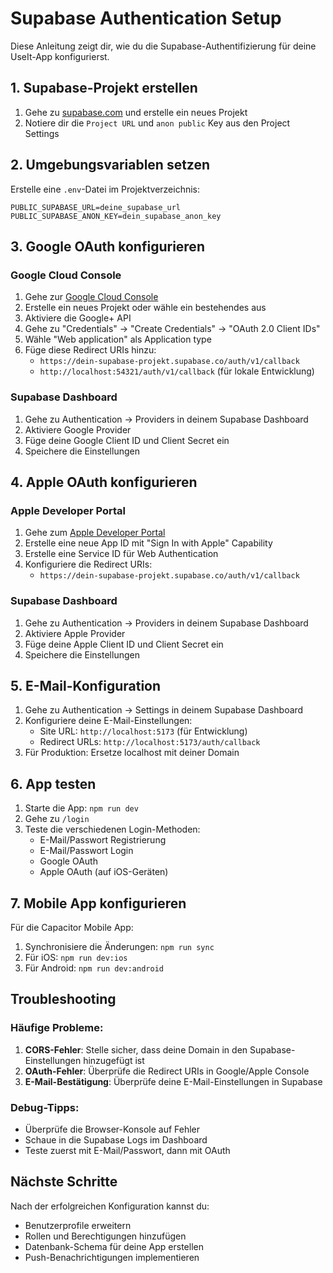 # Supabase Authentication Setup

Diese Anleitung zeigt dir, wie du die Supabase-Authentifizierung für deine UseIt-App konfigurierst.

## 1. Supabase-Projekt erstellen

1. Gehe zu [supabase.com](https://supabase.com) und erstelle ein neues Projekt
2. Notiere dir die `Project URL` und `anon public` Key aus den Project Settings

## 2. Umgebungsvariablen setzen

Erstelle eine `.env`-Datei im Projektverzeichnis:

```env
PUBLIC_SUPABASE_URL=deine_supabase_url
PUBLIC_SUPABASE_ANON_KEY=dein_supabase_anon_key
```

## 3. Google OAuth konfigurieren

### Google Cloud Console

1. Gehe zur [Google Cloud Console](https://console.cloud.google.com/)
2. Erstelle ein neues Projekt oder wähle ein bestehendes aus
3. Aktiviere die Google+ API
4. Gehe zu "Credentials" → "Create Credentials" → "OAuth 2.0 Client IDs"
5. Wähle "Web application" als Application type
6. Füge diese Redirect URIs hinzu:
   - `https://dein-supabase-projekt.supabase.co/auth/v1/callback`
   - `http://localhost:54321/auth/v1/callback` (für lokale Entwicklung)

### Supabase Dashboard

1. Gehe zu Authentication → Providers in deinem Supabase Dashboard
2. Aktiviere Google Provider
3. Füge deine Google Client ID und Client Secret ein
4. Speichere die Einstellungen

## 4. Apple OAuth konfigurieren

### Apple Developer Portal

1. Gehe zum [Apple Developer Portal](https://developer.apple.com/)
2. Erstelle eine neue App ID mit "Sign In with Apple" Capability
3. Erstelle eine Service ID für Web Authentication
4. Konfiguriere die Redirect URIs:
   - `https://dein-supabase-projekt.supabase.co/auth/v1/callback`

### Supabase Dashboard

1. Gehe zu Authentication → Providers in deinem Supabase Dashboard
2. Aktiviere Apple Provider
3. Füge deine Apple Client ID und Client Secret ein
4. Speichere die Einstellungen

## 5. E-Mail-Konfiguration

1. Gehe zu Authentication → Settings in deinem Supabase Dashboard
2. Konfiguriere deine E-Mail-Einstellungen:
   - Site URL: `http://localhost:5173` (für Entwicklung)
   - Redirect URLs: `http://localhost:5173/auth/callback`
3. Für Produktion: Ersetze localhost mit deiner Domain

## 6. App testen

1. Starte die App: `npm run dev`
2. Gehe zu `/login`
3. Teste die verschiedenen Login-Methoden:
   - E-Mail/Passwort Registrierung
   - E-Mail/Passwort Login
   - Google OAuth
   - Apple OAuth (auf iOS-Geräten)

## 7. Mobile App konfigurieren

Für die Capacitor Mobile App:

1. Synchronisiere die Änderungen: `npm run sync`
2. Für iOS: `npm run dev:ios`
3. Für Android: `npm run dev:android`

## Troubleshooting

### Häufige Probleme:

1. **CORS-Fehler**: Stelle sicher, dass deine Domain in den Supabase-Einstellungen hinzugefügt ist
2. **OAuth-Fehler**: Überprüfe die Redirect URIs in Google/Apple Console
3. **E-Mail-Bestätigung**: Überprüfe deine E-Mail-Einstellungen in Supabase

### Debug-Tipps:

- Überprüfe die Browser-Konsole auf Fehler
- Schaue in die Supabase Logs im Dashboard
- Teste zuerst mit E-Mail/Passwort, dann mit OAuth

## Nächste Schritte

Nach der erfolgreichen Konfiguration kannst du:

- Benutzerprofile erweitern
- Rollen und Berechtigungen hinzufügen
- Datenbank-Schema für deine App erstellen
- Push-Benachrichtigungen implementieren
